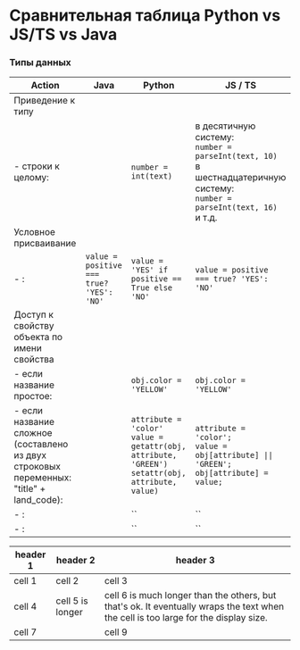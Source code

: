 # Сравнительная таблица Python vs JS/TS vs Java

### Типы данных

| **Action** |**Java**| **Python** | **JS / TS** |
|--------|----------|------------|-------------|
|Приведение к типу|
| - строки к целому: |  | `number = int(text)`|в десятичную систему: <br>`number = parseInt(text, 10)`<br>в шестнадцатеричную систему: <br> `number = parseInt(text, 16)`<br>и т.д.|
|Условное присваивание|
| - : | `value = positive === true? 'YES': 'NO'` | `value = 'YES' if positive == True else 'NO'` | `value = positive === true? 'YES': 'NO'` |
|Доступ к свойству<br> объекта по имени <br> свойства|
| - если название простое:|  | `obj.color = 'YELLOW'` | `obj.color = 'YELLOW'` |
| - если название сложное (составлено из двух строковых переменных: "title" + land_code): |  | `attribute = 'color'`<br> `value = getattr(obj, attribute, 'GREEN')`<br>`setattr(obj, attribute, value)`| `attribute = 'color';` <br> `value = obj[attribute] \|\| 'GREEN';`<br>`obj[attribute] = value;` |
| - : |  | `` | `` |
| - : |  | `` | `` |



| header 1 | header 2 | header 3 |
| ---      | ---      | ---      |
| cell 1   | cell 2   | cell 3   |
| cell 4 | cell 5 is longer | cell 6 is much longer than the others, but that's ok. It eventually wraps the text when the cell is too large for the display size. |
| cell 7   |          | cell 9   |

